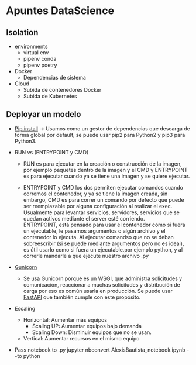 # Apuntes DataScience

## Isolation
- environments
    - virtual env
    - pipenv conda
    - pipenv poetry
- Docker
    - Dependencias de sistema
- Cloud
    - Subida de contenedores Docker
    - Subida de Kubernetes

## Deployar un modelo
- [Pip install](https://www.freecodecamp.org/espanol/news/como-usar-pip-install-en-python/) -> Usamos como un gestor de dependencias que descarga de forma global por default, se puede usar pip2 para Python2 y pip3 para Python3.
- RUN vs (ENTRYPOINT y CMD)
    - RUN es para ejecutar en la creación o construcción de la imagen, por ejemplo paquetes dentro de la imagen y el CMD y ENTRYPOINT es para ejecutar cuando ya se tiene una imagen y se quiere ejecutar.

    - ENTRYPOINT y CMD los dos permiten ejecutar comandos cuando corremos el contenedor, y ya se tiene la imagen creada, sin embargo, CMD es para correr un comando por defecto que puede ser reemplazable por alguna configuración al realizar el exec. Usualmente para levantar servicios, servidores, servicios que se quedan activos mediante el server esté corriendo.    
    ENTRYPOINT, está pensado para usar el contenedor como si fuera un ejecutable, le pasamos argumentos o algún archivo y el contenedor lo ejecuta. 
    Al ejecutar comandso que no se deban sobreescribir (si se puede mediante argumentos pero no es ideal), es útil usarlo como si fuera un ejecutable.por ejemplo python, y al correrle mandarle a que ejecute nuestro archivo .py

- [Gunicorn](https://gunicorn.org/)
    - Se usa Gunicorn porque es un WSGI, que administra solicitudes y comunicación, reaccionar a muchas solicitudes y distribución de carga por eso es común usarla en producción.
    Se puede usar [FastAPI](https://fastapi.tiangolo.com/) que también cumple con este propósito.

- Escaling
    - Horizontal: Aumentar más equipos
        - Scaling UP: Aumentar equipos bajo demanda
        - Scaling Down: Disminuir equipos que no se usan.
    - Vertical: Aumentar recursos en el mismo equipo

- Pass notebook to .py
    jupyter nbconvert AlexisBautista_notebook.ipynb --to python